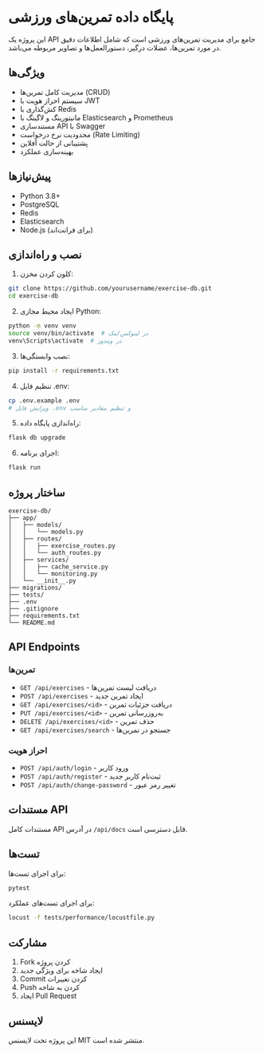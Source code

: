 # پایگاه داده تمرین‌های ورزشی

این پروژه یک API جامع برای مدیریت تمرین‌های ورزشی است که شامل اطلاعات دقیق در مورد تمرین‌ها، عضلات درگیر، دستورالعمل‌ها و تصاویر مربوطه می‌باشد.

## ویژگی‌ها

- مدیریت کامل تمرین‌ها (CRUD)
- سیستم احراز هویت با JWT
- کش‌گذاری با Redis
- مانیتورینگ و لاگینگ با Elasticsearch و Prometheus
- مستندسازی API با Swagger
- محدودیت نرخ درخواست (Rate Limiting)
- پشتیبانی از حالت آفلاین
- بهینه‌سازی عملکرد

## پیش‌نیازها

- Python 3.8+
- PostgreSQL
- Redis
- Elasticsearch
- Node.js (برای فرانت‌اند)

## نصب و راه‌اندازی

1. کلون کردن مخزن:
```bash
git clone https://github.com/yourusername/exercise-db.git
cd exercise-db
```

2. ایجاد محیط مجازی Python:
```bash
python -m venv venv
source venv/bin/activate  # در لینوکس/مک
venv\Scripts\activate  # در ویندوز
```

3. نصب وابستگی‌ها:
```bash
pip install -r requirements.txt
```

4. تنظیم فایل .env:
```bash
cp .env.example .env
# ویرایش فایل .env و تنظیم مقادیر مناسب
```

5. راه‌اندازی پایگاه داده:
```bash
flask db upgrade
```

6. اجرای برنامه:
```bash
flask run
```

## ساختار پروژه

```
exercise-db/
├── app/
│   ├── models/
│   │   └── models.py
│   ├── routes/
│   │   ├── exercise_routes.py
│   │   └── auth_routes.py
│   ├── services/
│   │   ├── cache_service.py
│   │   └── monitoring.py
│   └── __init__.py
├── migrations/
├── tests/
├── .env
├── .gitignore
├── requirements.txt
└── README.md
```

## API Endpoints

### تمرین‌ها
- `GET /api/exercises` - دریافت لیست تمرین‌ها
- `POST /api/exercises` - ایجاد تمرین جدید
- `GET /api/exercises/<id>` - دریافت جزئیات تمرین
- `PUT /api/exercises/<id>` - به‌روزرسانی تمرین
- `DELETE /api/exercises/<id>` - حذف تمرین
- `GET /api/exercises/search` - جستجو در تمرین‌ها

### احراز هویت
- `POST /api/auth/login` - ورود کاربر
- `POST /api/auth/register` - ثبت‌نام کاربر جدید
- `POST /api/auth/change-password` - تغییر رمز عبور

## مستندات API

مستندات کامل API در آدرس `/api/docs` قابل دسترسی است.

## تست‌ها

برای اجرای تست‌ها:
```bash
pytest
```

برای اجرای تست‌های عملکرد:
```bash
locust -f tests/performance/locustfile.py
```

## مشارکت

1. Fork کردن پروژه
2. ایجاد شاخه برای ویژگی جدید
3. Commit کردن تغییرات
4. Push کردن به شاخه
5. ایجاد Pull Request

## لایسنس

این پروژه تحت لایسنس MIT منتشر شده است.
